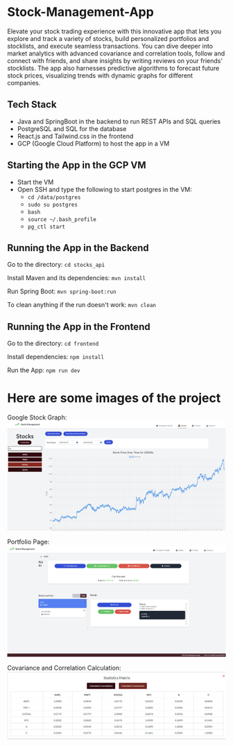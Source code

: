 # Stock-Management-App
Elevate your stock trading experience with this innovative app that lets you explore and track a variety of stocks, build personalized portfolios and stocklists, and execute seamless transactions. You can dive deeper into market analytics with advanced covariance and correlation tools, follow and connect with friends, and share insights by writing reviews on your friends' stocklists. The app also harnesses predictive algorithms to forecast future stock prices, visualizing trends with dynamic graphs for different companies.

## Tech Stack
- Java and SpringBoot in the backend to run REST APIs and SQL queries
- PostgreSQL and SQL for the database
- React.js and Tailwind.css in the frontend
- GCP (Google Cloud Platform) to host the app in a VM

## Starting the App in the GCP VM
- Start the VM
- Open SSH and type the following to start postgres in the VM:
    - `cd /data/postgres`
    - `sudo su postgres`
    - `bash`
    - `source ~/.bash_profile`
    - `pg_ctl start`

## Running the App in the Backend
Go to the directory:
`cd stocks_api`

Install Maven and its dependencies:
`mvn install`

Run Spring Boot:
`mvn spring-boot:run`

To clean anything if the run doesn't work:
`mvn clean`

## Running the App in the Frontend
Go to the directory:
`cd frontend`

Install dependencies:
`npm install`

Run the App:
`npm run dev`


# Here are some images of the project
Google Stock Graph:
![Google Stock graph](frontend/src/assets/images/stocksGoogleGraph.png)

Portfolio Page:
![Portfolio page](frontend/src/assets/images/portfolioPage.png)

Covariance and Correlation Calculation:
![Cov and corr calculation](frontend/src/assets/images/covarianceCalc.png)